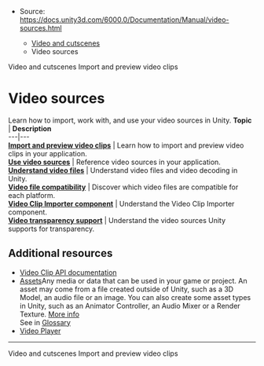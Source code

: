 * Source: https://docs.unity3d.com/6000.0/Documentation/Manual/video-sources.html

  * [Video and cutscenes](https://docs.unity3d.com/6000.0/Documentation/Manual/Video.html)
  * Video sources


[](https://docs.unity3d.com/6000.0/Documentation/Manual/Video.html)
Video and cutscenes
[](https://docs.unity3d.com/6000.0/Documentation/Manual/video-clips-use.html)
Import and preview video clips
# Video sources
Learn how to import, work with, and use your video sources in Unity.
**Topic** | **Description**  
---|---  
**[Import and preview video clips](https://docs.unity3d.com/6000.0/Documentation/Manual/video-clips-use.html)** | Learn how to import and preview video clips in your application.  
**[Use video sources](https://docs.unity3d.com/6000.0/Documentation/Manual/video-sources-reference.html)** | Reference video sources in your application.  
**[Understand video files](https://docs.unity3d.com/6000.0/Documentation/Manual/VideoSources-VideoFiles.html)** | Understand video files and video decoding in Unity.  
**[Video file compatibility](https://docs.unity3d.com/6000.0/Documentation/Manual/VideoSources-FileCompatibility.html)** | Discover which video files are compatible for each platform.  
**[Video Clip Importer component](https://docs.unity3d.com/6000.0/Documentation/Manual/class-VideoClip.html)** | Understand the Video Clip Importer component.  
**[Video transparency support](https://docs.unity3d.com/6000.0/Documentation/Manual/VideoTransparency.html)** | Understand the video sources Unity supports for transparency.  
## Additional resources
  * [Video Clip API documentation](https://docs.unity3d.com/6000.0/Documentation/ScriptReference/Video.VideoClip.html)
  * [Assets](https://docs.unity3d.com/6000.0/Documentation/Manual/assets-and-media.html)Any media or data that can be used in your game or project. An asset may come from a file created outside of Unity, such as a 3D Model, an audio file or an image. You can also create some asset types in Unity, such as an Animator Controller, an Audio Mixer or a Render Texture. [More info](https://docs.unity3d.com/6000.0/Documentation/Manual/AssetWorkflow.html)  
See in [Glossary](https://docs.unity3d.com/6000.0/Documentation/Manual/Glossary.html#Asset)
  * [Video Player](https://docs.unity3d.com/6000.0/Documentation/Manual/VideoPlayer.html)


* * *
[](https://docs.unity3d.com/6000.0/Documentation/Manual/Video.html)
Video and cutscenes
[](https://docs.unity3d.com/6000.0/Documentation/Manual/video-clips-use.html)
Import and preview video clips
